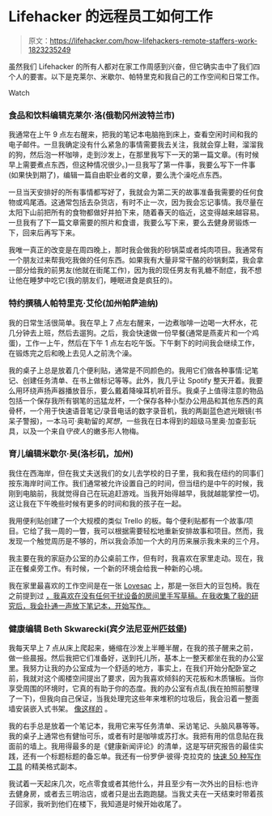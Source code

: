 # Lifehacker 的远程员工如何工作

> 原文：<https://lifehacker.com/how-lifehackers-remote-staffers-work-1823235249>

虽然我们 Lifehacker 的所有人都对在家工作周感到兴奋，但它确实击中了我们四个人的要害。以下是克莱尔、米歇尔、帕特里克和我自己的工作空间和日常工作。

Watch

### 食品和饮料编辑克莱尔·洛(俄勒冈州波特兰市)

我通常在上午 9 点左右醒来，把我的笔记本电脑拖到床上，查看空闲时间和我的电子邮件。一旦我确定没有什么紧急的事情需要我去关注，我就会穿上鞋，溜溜我的狗，然后泡一杯咖啡，走到沙发上，在那里我写下一天的第一篇文章。(有时候早上需要煮点东西，但这种情况很少。)一旦我写了第一件事，我要么写下一件事(如果快到期了)，编辑一篇自由职业者的文章，要么洗个澡吃点东西。

一旦当天安排好的所有事情都写好了，我就会为第二天的故事准备我需要的任何食物或鸡尾酒。这通常包括去杂货店，有时不止一次，因为我会忘记事情。我尽量在太阳下山前把所有的食物都做好并拍下来，随着春天的临近，这变得越来越容易。一旦我有了下一篇文章需要的照片和食谱，我要么写下来，要么去健身房锻炼一下，回来后再写下来。

我唯一真正的改变是在周四晚上，那时我会做我的砂锅菜或者炖肉项目。我通常有一个朋友过来帮我吃我做的任何东西。如果我有大量非常干酪的砂锅剩菜，我会拿一部分给我的前男友(他就在街尾工作)，因为我的现任男友有乳糖不耐症，我不想让他在睡梦中吃它(我的朋友们，睡眠进食是疯狂的)。

### 特约撰稿人帕特里克·艾伦(加州帕萨迪纳)

我的日常生活很简单。我在早上 7 点左右醒来，一边煮咖啡一边喝一大杯水，花几分钟去上班，然后去遛狗。之后，我会快速做一份早餐(通常是燕麦片和一个鸡蛋)，工作一上午，然后在下午 1 点左右吃午饭。下午剩下的时间我会继续工作，在锻炼完之后和晚上去见人之前洗个澡。

我的桌子上总是放着几个便利贴，通常是不同颜色的。我用它们做各种事情:记笔记、创建任务清单、在书上做标记等等。此外，我几乎让 Spotify 整天开着。我要么用环绕声扬声器播放音乐，要么戴着降噪耳机听音乐。我桌子上值得注意的物品包括一个保存我所有钢笔的迅猛龙杯，一个保存各种小型办公用品和其他东西的真骨杯，一个用于快速语音笔记/录音电话的数字录音机，我的两副蓝色遮光眼镜(书呆子警报)，一本马可·奥勒留的*冥想*，一些我在日本得到的超级马里奥·加查彭玩具，以及一个来自*守夜人*的嫩多形人物梅。

### 育儿编辑米歇尔·吴(洛杉矶，加州)

我住在西海岸，但在我丈夫送我们的女儿去学校的日子里，我和我在纽约的同事们按东海岸时间工作。我们通常被允许设置自己的时间，但当纽约是中午的时候，我刚到电脑前，我就觉得自己在玩追赶游戏。当我开始得越早，我就越能掌控一切。这让我在下午晚些时候有更多的时间和我的孩子在一起。

我用便利贴创建了一个大规模的类似 Trello 的板。每个便利贴都有一个故事/项目。它给了我一周的一瞥，我可以根据需要轻松地重新安排故事和项目。然而，我发现一个触觉周历是不够的，所以我会添加一个大的月历来展示我未来的三个月。

我主要在我的家庭办公室的办公桌前工作，但有时，我喜欢在家里走动。现在，我正在餐桌旁工作。有时候，一个新的环境会给我一种新的心境。

我在家里最喜欢的工作空间是在一张 [Lovesac](https://www.lovesac.com/) 上，那是一张巨大的豆包椅。我在 之前提到过 [，我喜欢在没有任何干扰设备的房间里手写草稿。在我收集了我的研究后，我会扑通一声放下笔记本，开始写作。](https://lifehacker.com/the-life-hacks-we-actually-use-1821998820)

### 健康编辑 Beth Skwarecki(宾夕法尼亚州匹兹堡)

我每天早上 7 点从床上爬起来，蜷缩在沙发上半睡半醒，在我的孩子醒来之前，做一些晨报。然后我把它们准备好，送到托儿所，基本上一整天都坐在我的办公室里。我努力让我的办公室成为一个舒适的地方，事实上，在我们开始分配卧室之前，我就对这个阁楼空间提出了要求，因为我喜欢倾斜的天花板和木质镶板。当你享受周围的环境时，它真的有助于你的态度。我的办公室有点乱(我在拍照前整理了一下)，但我向自己保证，当我处理完这些年来堆积的垃圾后，我会沿着一整面墙安装嵌入式书架。 [像这样的](http://tribunen.com/28321/inspiring-attic-shelving-ideas/best-25-attic-library-ideas-on-pinterest-renovation-super-shelving/) 。

我的右手总是放着一个笔记本，我用它来写任务清单、采访笔记、头脑风暴等等。我的桌子上通常也有健怡可乐，或者有时是咖啡或苏打水。我把有用的信息贴在我面前的墙上。我用得最多的是《健康新闻评论》的清单，这是写研究报告的最佳实践，还有一个标题标题的备忘单。我还有一份罗伊·彼得·克拉克的 [快速 50 种写作工具](https://dcripe.files.wordpress.com/2014/06/50-writing-tools.pdf) 的精美格式副本。

我试着一天起床几次，吃点零食或者其他什么，并且至少有一次外出的目标:也许去健身房，或者去三明治店，或者只是出去跑跑腿。当我丈夫在一天结束时带着孩子回家，我听到他们在楼下，我知道是时候开始收尾了。